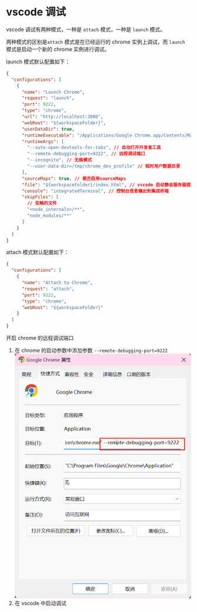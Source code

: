 # vscode 调试

vscode 调试有两种模式，一种是 `attach` 模式，一种是 `launch` 模式。

两种模式的区别是`attach` 模式是在已经运行的 chrome 实例上调试，而 `launch` 模式是启动一个新的 chrome 实例进行调试。

launch 模式默认配置如下：

```json
{
  "configurations": [
    {
      "name": "Launch Chrome",
      "request": "launch",
      "port": 9222,
      "type": "chrome",
      "url": "http://localhost:3000",
      "webRoot": "${workspaceFolder}",
      "userDataDir": true,
      "runtimeExecutable": "/Applications/Google Chrome.app/Contents/MacOS/Google Chrome",
      "runtimeArgs": [
        "--auto-open-devtools-for-tabs", // 自动打开开发者工具
        "--remote-debugging-port=9222", // 远程调试端口
        "--incognito", // 无痕模式
        "--user-data-dir=/tmp/chrome_dev_profile" // 临时用户数据目录
      ],
      "sourceMaps": true, // 是否启用sourceMaps
      "file": "${workspaceFolder}/index.html", // vscode 启动静态服务器提供服务入口，可直接调试静态页面
      "console": "integratedTerminal", // 控制台信息输出到集成终端
      "skipFiles": [
        // 忽略的文件
        "<node_internals>/**",
        "node_modules/**"
      ]
    }
  ]
}
```

attach 模式默认配置如下：

```json
{
  "configurations": [
    {
      "name": "Attach to Chrome",
      "request": "attach",
      "port": 9222,
      "type": "chrome",
      "webRoot": "${workspaceFolder}"
    }
  ]
}
```

开启 chrome 的远程调试端口

1. 在 chrome 的启动参数中添加参数 `--remote-debugging-port=9222`![alt text](image-16.png)
2. 在 vscode 中启动调试
